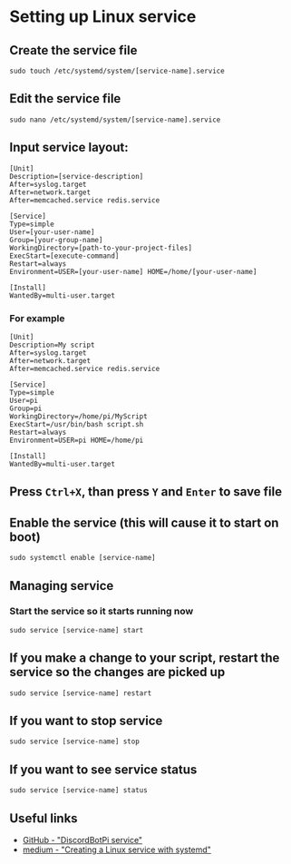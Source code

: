 # Setting up Linux service

## Create the service file
```
sudo touch /etc/systemd/system/[service-name].service
```

## Edit the service file
```
sudo nano /etc/systemd/system/[service-name].service
```

## Input service layout:
```
[Unit]
Description=[service-description]
After=syslog.target
After=network.target
After=memcached.service redis.service

[Service]
Type=simple
User=[your-user-name]
Group=[your-group-name]
WorkingDirectory=[path-to-your-project-files]
ExecStart=[execute-command]
Restart=always
Environment=USER=[your-user-name] HOME=/home/[your-user-name]

[Install]
WantedBy=multi-user.target
```

### For example
```
[Unit]
Description=My script
After=syslog.target
After=network.target
After=memcached.service redis.service

[Service]
Type=simple
User=pi
Group=pi
WorkingDirectory=/home/pi/MyScript
ExecStart=/usr/bin/bash script.sh
Restart=always
Environment=USER=pi HOME=/home/pi

[Install]
WantedBy=multi-user.target
```

## Press `Ctrl+X`, than press `Y` and `Enter` to save file

## Enable the service (this will cause it to start on boot)
```
sudo systemctl enable [service-name]
```

## Managing service
### Start the service so it starts running now
```
sudo service [service-name] start
```

## If you make a change to your script, restart the service so the changes are picked up
```
sudo service [service-name] restart
```

## If you want to stop service
```
sudo service [service-name] stop
```

## If you want to see service status
```
sudo service [service-name] status
```

## Useful links
* [GitHub - "DiscordBotPi service"](https://github.com/gngrninja/blog/tree/master/DiscordBotPi/service)
* [medium - "Creating a Linux service with systemd"](https://medium.com/@benmorel/creating-a-linux-service-with-systemd-611b5c8b91d6)